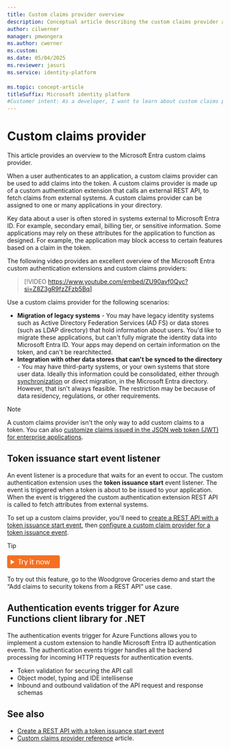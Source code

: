 ```yaml
---
title: Custom claims provider overview
description: Conceptual article describing the custom claims provider as part of the custom authentication extension framework.
author: cilwerner
manager: pmwongera
ms.author: cwerner
ms.custom: 
ms.date: 05/04/2025
ms.reviewer: jasuri
ms.service: identity-platform

ms.topic: concept-article
titleSuffix: Microsoft identity platform
#Customer intent: As a developer, I want to learn about custom claims provider so that I can augment tokens with claims from an external identity system or role management system.
---
```


# Custom claims provider

This article provides an overview to the Microsoft Entra custom claims provider.

When a user authenticates to an application, a custom claims provider can be used to add  claims into the token. A custom claims provider is made up of a custom authentication extension that calls an external REST API, to fetch claims from external systems. A custom claims provider can be assigned to one or many applications in your directory.

Key data about a user is often stored in systems external to Microsoft Entra ID. For example, secondary email, billing tier, or sensitive information. Some applications may rely on these attributes for the application to function as designed. For example, the application may block access to certain features based on a claim in the token.

The following video provides an excellent overview of the Microsoft Entra custom authentication extensions and custom claims providers:

> [!VIDEO https://www.youtube.com/embed/ZU90avf0Qyc?si=Z8Z3gR9fzZFzb5Bq]

Use a custom claims provider for the following scenarios:

- **Migration of legacy systems** - You may have legacy identity systems such as Active Directory Federation Services (AD FS) or data stores (such as LDAP directory) that hold information about users. You'd like to migrate these applications, but can't fully migrate the identity data into Microsoft Entra ID. Your apps may depend on certain information on the token, and can't be rearchitected.
- **Integration with other data stores that can't be synced to the directory** - You may have third-party systems, or your own systems that store user data. Ideally this information could be consolidated, either through [synchronization](~/identity/hybrid/cloud-sync/what-is-cloud-sync.md) or direct migration, in the Microsoft Entra directory. However, that isn't always feasible. The restriction may be because of data residency, regulations, or other requirements.

> [!NOTE]
>
> A custom claims provider isn't the only way to add custom claims to a token. You can also [customize claims issued in the JSON web token (JWT) for enterprise applications](./jwt-claims-customization.md).

## Token issuance start event listener

An event listener is a procedure that waits for an event to occur. The custom authentication extension uses the **token issuance start** event listener. The  event is triggered when a token is about to be issued to your application. When the event is triggered the custom authentication extension REST API is called to fetch attributes from external systems.

To set up a custom claims provider, you'll need to [create a REST API with a token issuance start event](./custom-extension-tokenissuancestart-setup.md), then [configure a custom claim provider for a token issuance event](./custom-extension-tokenissuancestart-configuration.md).

> [!TIP]
> [![Try it now](./media/common/try-it-now.png)](https://woodgrovedemo.com/#usecase=TokenAugmentation)
> 
> To try out this feature, go to the Woodgrove Groceries demo and start the “Add claims to security tokens from a REST API” use case.

## Authentication events trigger for Azure Functions client library for .NET

<!--As an API developer, to be able to handle token issuance start custom extensions, I need to easily interact with the request object and easily build a response object without necessarily needing to know the exact format of the request or response

I should be able to build an Azure function in minutes as a basic function structure is there, the request is read for a particular event and there's no need to specify the format. As long as you know its token issuance event, once the request is parsed automatically into a tokenissuancestart event request and the response you are responding with, you can respond for that particular event.

For local testing of a URL, you'd get one similar to https://localhost:7071/api/onTokenIssuanceStart

AuthenticationEventResponse -> Whatever is coming in, parse it to the correct response
-->

The authentication events trigger for Azure Functions allows you to implement a custom extension to handle Microsoft Entra ID authentication events. The authentication events trigger handles all the backend processing for incoming HTTP requests for authentication events.

- Token validation for securing the API call
- Object model, typing and IDE intellisense
- Inbound and outbound validation of the API request and response schemas

## See also

- [Create a REST API with a token issuance start event](custom-extension-tokenissuancestart-setup.md)
- [Custom claims provider reference](custom-claims-provider-reference.md) article.
